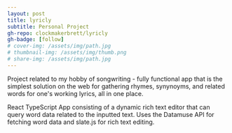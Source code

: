 ```yaml
---
layout: post
title: lyricly
subtitle: Personal Project
gh-repo: clockmakerbrett/lyricly
gh-badge: [follow]
# cover-img: /assets/img/path.jpg
# thumbnail-img: /assets/img/thumb.png
# share-img: /assets/img/path.jpg
---
```

Project related to my hobby of songwriting - fully functional app that is the simplest solution on the web for gathering rhymes, synynoyms, and related words for one's working lyrics, all in one place.

React TypeScript App consisting of a dynamic rich text editor that can query word data related to the inputted text. Uses the Datamuse API for fetching word data and slate.js for rich text editing.
